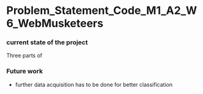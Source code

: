 # Problem_Statement_Code_M1_A2_W6_WebMusketeers
### current state of the project 
Three parts of
### Future work 
- further data acquisition has to be done for better classification
